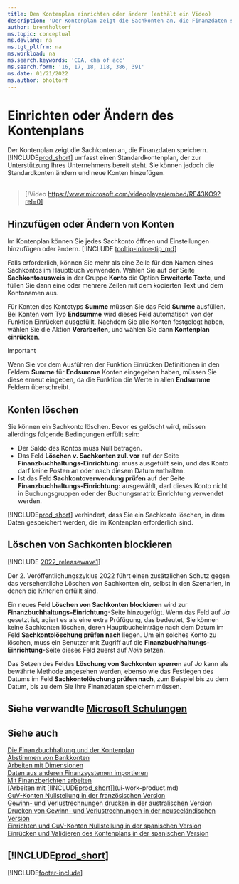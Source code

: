 ```yaml
---
title: Den Kontenplan einrichten oder ändern (enthält ein Video)
description: 'Der Kontenplan zeigt die Sachkonten an, die Finanzdaten speichern. Sie können die Standardkonten im COA ändern und neue Konten hinzufügen.'
author: brentholtorf
ms.topic: conceptual
ms.devlang: na
ms.tgt_pltfrm: na
ms.workload: na
ms.search.keywords: 'COA, cha of acc'
ms.search.form: '16, 17, 18, 118, 386, 391'
ms.date: 01/21/2022
ms.author: bholtorf
---
```

# Einrichten oder Ändern des Kontenplans

Der Kontenplan zeigt die Sachkonten an, die Finanzdaten speichern. [!INCLUDE[prod_short](includes/prod_short.md)] umfasst einen Standardkontenplan, der zur Unterstützung Ihres Unternehmens bereit steht. Sie können jedoch die Standardkonten ändern und neue Konten hinzufügen.
<br><br>  

> [!Video https://www.microsoft.com/videoplayer/embed/RE43KO9?rel=0]

## Hinzufügen oder Ändern von Konten

Im Kontenplan können Sie jedes Sachkonto öffnen und Einstellungen hinzufügen oder ändern. [!INCLUDE [tooltip-inline-tip_md](includes/tooltip-inline-tip_md.md)] 

Falls erforderlich, können Sie mehr als eine Zeile für den Namen eines Sachkontos im Hauptbuch verwenden. Wählen Sie auf der Seite **Sachkontoausweis** in der Gruppe **Konto** die Option **Erweiterte Texte**, und füllen Sie dann eine oder mehrere Zeilen mit dem kopierten Text und dem Kontonamen aus.  

Für Konten des Kontotyps **Summe** müssen Sie das Feld **Summe** ausfüllen. Bei Konten vom Typ **Endsumme** wird dieses Feld automatisch von der Funktion Einrücken ausgefüllt. Nachdem Sie alle Konten festgelegt haben, wählen Sie die Aktion **Verarbeiten**, und wählen Sie dann **Kontenplan einrücken**.  

> [!IMPORTANT]
> Wenn Sie vor dem Ausführen der Funktion Einrücken Definitionen in den Feldern **Summe** für **Endsumme** Konten eingegeben haben, müssen Sie diese erneut eingeben, da die Funktion die Werte in allen **Endsumme** Feldern überschreibt.

## Konten löschen

Sie können ein Sachkonto löschen. Bevor es gelöscht wird, müssen allerdings folgende Bedingungen erfüllt sein:  

* Der Saldo des Kontos muss Null betragen.  
* Das Feld **Löschen v. Sachkonten zul. vor** auf der Seite **Finanzbuchhaltungs-Einrichtung:** muss ausgefüllt sein, und das Konto darf keine Posten an oder nach diesem Datum enthalten.  
* Ist das Feld **Sachkontoverwendung prüfen** auf der Seite **Finanzbuchhaltungs-Einrichtung:** ausgewählt, darf dieses Konto nicht in Buchungsgruppen oder der Buchungsmatrix Einrichtung verwendet werden.  

[!INCLUDE[prod_short](includes/prod_short.md)] verhindert, dass Sie ein Sachkonto löschen, in dem Daten gespeichert werden, die im Kontenplan erforderlich sind.  

## Löschen von Sachkonten blockieren

[!INCLUDE [2022_releasewave1](includes/2022_releasewave1.md)]

Der 2. Veröffentlichungszyklus 2022 führt einen zusätzlichen Schutz gegen das versehentliche Löschen von Sachkonten ein, selbst in den Szenarien, in denen die Kriterien erfüllt sind.  

Ein neues Feld **Löschen von Sachkonten blockieren** wird zur **Finanzbuchhaltungs-Einrichtung**-Seite hinzugefügt. Wenn das Feld auf *Ja* gesetzt ist, agiert es als eine extra Prüfügung, das bedeutet, Sie können keine Sachkonten löschen, deren Hauptbucheinträge nach dem Datum im Feld **Sachkontolöschung prüfen nach** liegen. Um ein solches Konto zu löschen, muss ein Benutzer mit Zugriff auf die **Finanzbuchhaltungs-Einrichtung**-Seite dieses Feld zuerst auf *Nein* setzen.  

Das Setzen des Feldes **Löschung von Sachkonten sperren** auf *Ja* kann als bewährte Methode angesehen werden, ebenso wie das Festlegen des Datums im Feld **Sachkontolöschung prüfen nach**, zum Beispiel bis zu dem Datum, bis zu dem Sie Ihre Finanzdaten speichern müssen.  

## Siehe verwandte [Microsoft Schulungen](/training/modules/chart-accounts-dynamics-365-business-central/index)

## Siehe auch

[Die Finanzbuchhaltung und der Kontenplan](finance-general-ledger.md)  
[Abstimmen von Bankkonten](bank-manage-bank-accounts.md)  
[Arbeiten mit Dimensionen](finance-dimensions.md)  
[Daten aus anderen Finanzsystemen importieren](across-import-data-configuration-packages.md)  
[Mit Finanzberichten arbeiten](bi-how-work-account-schedule.md)  
[Arbeiten mit [!INCLUDE[prod_short](includes/prod_short.md)]](ui-work-product.md)  
[GuV-Konten Nullstellung in der französischen Version](LocalFunctionality/France/how-to-close-income-statement-accounts.md)  
[Gewinn- und Verlustrechnungen drucken in der australischen Version](LocalFunctionality/Australia/how-to-print-income-statements.md)  
[Drucken von Gewinn- und Verlustrechnungen in der neuseeländischen Version](LocalFunctionality/NewZealand/how-to-print-income-statements.md)  
[Einrichten und GuV-Konten Nullstellung in der spanischen Version](LocalFunctionality/Spain/how-to-set-up-and-close-income-statement-balances.md)  
[Einrücken und Validieren des Kontenplans in der spanischen Version](LocalFunctionality/Spain/how-to-indent-and-validate-chart-of-accounts.md)  

## [!INCLUDE[prod_short](includes/free_trial_md.md)]

[!INCLUDE[footer-include](includes/footer-banner.md)]
